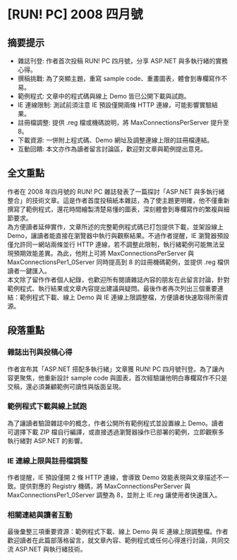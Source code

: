 # [RUN! PC] 2008 四月號

## 摘要提示
- 雜誌刊登: 作者首次投稿 RUN! PC 四月號，分享 ASP.NET 與多執行緒的實務心得。  
- 撰稿挑戰: 為了突顯主題，重寫 sample code、重畫圖表，體會到專欄寫作不易。  
- 範例程式: 文章中的程式碼與線上 Demo 皆已公開下載與試跑。  
- IE 連線限制: 測試前須注意 IE 預設僅開兩條 HTTP 連線，可能影響實驗結果。  
- 註冊檔調整: 提供 .reg 檔或機碼說明，將 MaxConnectionsPerServer 提升至 8。  
- 下載資源: 一併附上程式碼、Demo 網址及調整連線上限的註冊檔連結。  
- 互動回饋: 本文亦作為讀者留言討論區，歡迎對文章與範例提出意見。  

## 全文重點
作者在 2008 年四月號的 RUN! PC 雜誌發表了一篇探討「ASP.NET 與多執行緒整合」的技術文章。這是作者首度投稿紙本雜誌，為了使主題更明確，他不僅重新撰寫了範例程式，還花時間繪製清楚易懂的圖表，深刻體會到專欄寫作的繁複與細節要求。  
為方便讀者延伸實作，文章所述的完整範例程式碼已打包提供下載，並架設線上 Demo，讓讀者能直接在瀏覽器中執行與觀察結果。不過作者提醒，IE 瀏覽器預設僅允許同一網站兩條並行 HTTP 連線，若不調整此限制，執行緒範例可能無法呈現預期效能差異。為此，他附上可將 MaxConnectionsPerServer 與 MaxConnectionsPer1_0Server 同時提高到 8 的註冊機碼範例，並提供 .reg 檔供讀者一鍵匯入。  
本文除了留作作者個人紀錄，也歡迎所有閱讀雜誌內容的朋友在此留言討論，針對範例程式、執行結果或文章內容提出建議與疑問。最後作者再次列出三個重要連結：範例程式下載、線上 Demo 與 IE 連線上限調整檔，方便讀者快速取得所需資源。

## 段落重點
### 雜誌出刊與投稿心得
作者宣布其「ASP.NET 搭配多執行緒」文章獲 RUN! PC 四月號刊登。為了讓內容更聚焦，他重新設計 sample code 與圖表，首次經驗讓他明白專欄寫作不只是交稿，還必須兼顧範例可讀性與版面呈現。

### 範例程式下載與線上試跑
為了讓讀者驗證雜誌中的概念，作者公開所有範例程式並設置線上 Demo。讀者可選擇下載 ZIP 檔自行編譯，或直接透過瀏覽器操作已部署的範例，立即觀察多執行緒對 ASP.NET 的影響。

### IE 連線上限與註冊檔調整
作者提醒，IE 預設僅開 2 條 HTTP 連線，會導致 Demo 效能表現與文章描述不一致。提供對應的 Registry 機碼，將 MaxConnectionsPerServer 與 MaxConnectionsPer1_0Server 調整為 8，並附上 IE.reg 讓使用者快速匯入。

### 相關連結與讀者互動
最後彙整三項重要資源：範例程式下載、線上 Demo 與 IE 連線上限調整檔。作者歡迎讀者在此篇部落格留言，就文章內容、範例程式或任何心得進行討論，共同交流 ASP.NET 與執行緒技術。